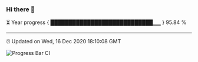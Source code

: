 ### Hi there 👋

⏳ Year progress { ████████████████████████████▁▁ } 95.84 %

---

⏰ Updated on Wed, 16 Dec 2020 18:10:08 GMT

![Progress Bar CI](https://github.com/liununu/liununu/workflows/Progress%20Bar%20CI/badge.svg)
